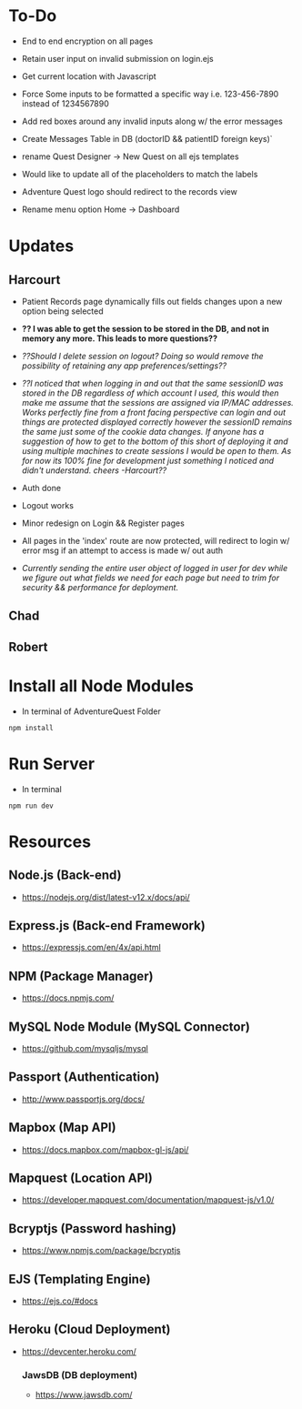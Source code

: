 # To-Do

-   End to end encryption on all pages

-   Retain user input on invalid submission on login.ejs

-   Get current location with Javascript

-   Force Some inputs to be formatted a specific way i.e. 123-456-7890 instead of 1234567890

-   Add red boxes around any invalid inputs along w/ the error messages

-   Create Messages Table in DB (doctorID && patientID foreign keys)`

-   rename Quest Designer -> New Quest on all ejs templates

-   Would like to update all of the placeholders to match the labels

-   Adventure Quest logo should redirect to the records view

-   Rename menu option Home -> Dashboard

# Updates

## Harcourt

-   Patient Records page dynamically fills out fields changes upon a new option being selected

-   **?? I was able to get the session to be stored in the DB, and not in memory any more. This leads to more questions??**

-   _??Should I delete session on logout? Doing so would remove the possibility of retaining any app preferences/settings??_

-   _??I noticed that when logging in and out that the same sessionID was stored in the DB regardless of which account I used, this would then make me assume that the sessions are assigned via IP/MAC addresses. Works perfectly fine from a front facing perspective can login and out things are protected displayed correctly however the sessionID remains the same just some of the cookie data changes. If anyone has a suggestion of how to get to the bottom of this short of deploying it and using multiple machines to create sessions I would be open to them. As for now its 100% fine for development just something I noticed and didn't understand. cheers -Harcourt??_

-   Auth done

-   Logout works

-   Minor redesign on Login && Register pages

-   All pages in the 'index' route are now protected, will redirect to login w/ error msg if an attempt to access is made w/ out auth

-   _Currently sending the entire user object of logged in user for dev while we figure out what fields we need for each page but need to trim for security && performance for deployment._

## Chad

## Robert

# Install all Node Modules

-   In terminal of AdventureQuest Folder

```
npm install
```

# Run Server

-   In terminal

```
npm run dev
```

# Resources

## Node.js (Back-end)

-   https://nodejs.org/dist/latest-v12.x/docs/api/

## Express.js (Back-end Framework)

-   https://expressjs.com/en/4x/api.html

## NPM (Package Manager)

-   https://docs.npmjs.com/

## MySQL Node Module (MySQL Connector)

-   https://github.com/mysqljs/mysql

## Passport (Authentication)

-   http://www.passportjs.org/docs/

## Mapbox (Map API)

-   https://docs.mapbox.com/mapbox-gl-js/api/

## Mapquest (Location API)

-   https://developer.mapquest.com/documentation/mapquest-js/v1.0/

## Bcryptjs (Password hashing)

-   https://www.npmjs.com/package/bcryptjs

## EJS (Templating Engine)

-   https://ejs.co/#docs

## Heroku (Cloud Deployment)

-   https://devcenter.heroku.com/
    ### JawsDB (DB deployment)
    -   https://www.jawsdb.com/
